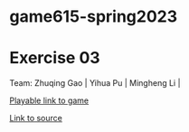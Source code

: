 # game615-spring2023
# Exercise 03

Team: Zhuqing Gao |
      Yihua Pu |
      Mingheng Li |

[Playable link to game](https://mingheng117.github.io/game615-spring2023-03/tree/main/play/)

[Link to source](https://github.com/Mingheng117/game615-spring2023-03/tree/main/exercise03)

